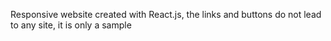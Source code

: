 
Responsive website created with React.js, the links and buttons do not lead to any site, it is only a sample
